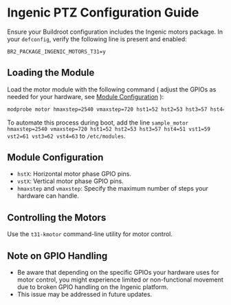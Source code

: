 
# Ingenic PTZ Configuration Guide

Ensure your Buildroot configuration includes the Ingenic motors package. In your `defconfig`, verify the following line is present and enabled:

```plaintext
BR2_PACKAGE_INGENIC_MOTORS_T31=y
```

## Loading the Module

Load the motor module with the following command ( adjust the GPIOs as needed for your hardware, see [Module Configuration](https://github.com/OpenIPC/wiki/blob/master/en/ingenic-ptz.md#module-configuration) ):

```bash
modprobe motor hmaxstep=2540 vmaxstep=720 hst1=52 hst2=53 hst3=57 hst4=51 vst1=59 vst2=61 vst3=62 vst4=63
```

To automate this process during boot, add the line `sample_motor hmaxstep=2540 vmaxstep=720 hst1=52 hst2=53 hst3=57 hst4=51 vst1=59 vst2=61 vst3=62 vst4=63` to `/etc/modules`.

## Module Configuration

- `hstX`: Horizontal motor phase GPIO pins.
- `vstX`: Vertical motor phase GPIO pins.
- `hmaxstep` and `vmaxstep`: Specify the maximum number of steps your hardware can handle.

## Controlling the Motors

Use the `t31-kmotor` command-line utility for motor control.

## Note on GPIO Handling

- Be aware that depending on the specific GPIOs your hardware uses for motor control, you might experience limited or non-functional movement due to broken GPIO handling on the Ingenic platform.
- This issue may be addressed in future updates.
```
